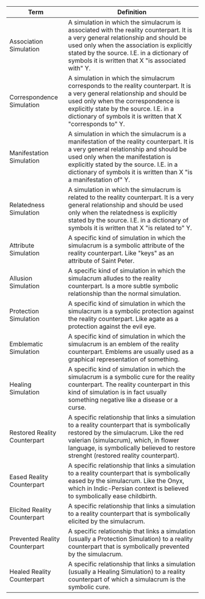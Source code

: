 | Term                          | Definition                                                                                                                                                                                                                                                                               |
|-------------------------------|------------------------------------------------------------------------------------------------------------------------------------------------------------------------------------------------------------------------------------------------------------------------------------------|
| Association Simulation        | A simulation in which the simulacrum is associated with the reality counterpart. It is a very general relationship and should be used only when the association is explicitly stated by the source. I.E. in a dictionary of symbols it is written that X "is associated with" Y.         |
| Correspondence Simulation     | A simulation in which the simulacrum corresponds to the reality counterpart. It is a very general relationship and should be used only when the correspondence is explicitly state by the source. I.E. in a dictionary of symbols it is written that X "corresponds to" Y.               |
| Manifestation Simulation      | A simulation in which the simulacrum is a manifestation of the reality counterpart. It is a very general relationship and should be used only when the manifestation is explicitly stated by the source. I.E. in a dictionary of symbols it is written than X "is a manifestation of" Y. |
| Relatedness Simulation        | A simulation in which the simulacrum is related to the reality counterpart. It is a very general relationship and should be used only when the relatedness is explicitly stated by the source. I.E. in a dictionary of symbols it is written that X "is related to" Y.                   |
| Attribute Simulation          | A specific kind of simulation in which the simulacrum is a symbolic attribute of the reality counterpart. Like "keys" as an attribute of Saint Peter.                                                                                                                                    |
| Allusion Simulation           | A specific kind of simulation in which the simulacrum alludes to the reality counterpart. Is a more subtle symbolic relationship than the normal simulation.                                                                                                                             |
| Protection Simulation         | A specific kind of simulation in which the simulacrum is a symbolic protection against the reality counterpart. Like agate as a protection against the evil eye.                                                                                                                         |
| Emblematic Simulation         | A specific kind of simulation in which the simulacrum is an emblem of the reality counterpart. Emblems are usually used as a graphical representation of something.                                                                                                                      |
| Healing Simulation            | A specific kind of simulation in which the simulacrum is a symbolic cure for the reality counterpart. The reality counterpart in this kind of simulation is in fact usually something negative like a disease or a curse.                                                                |
| Restored Reality Counterpart  | A specific relationship that links a simulation to a reality counterpart that is symbolically restored by the simulacrum.  Like the red valerian (simulacrum), which, in flower language, is symbolically believed to restore strenght (restored reality counterpart).                   |
| Eased Reality Counterpart     | A specific relationship that links a simulation to a reality counterpart that is symbolically eased by the simulacrum. Like the Onyx, which in Indic-Persian context is believed to symbolically ease childbirth.                                                                        |
| Elicited Reality Counterpart  | A specific relationship that links a simulation to a reality counterpart that is symbolically elicited by the simulacrum.                                                                                                                                                                |
| Prevented Reality Counterpart | A specific relationship that links a simulation (usually a Protection Simulation) to a reality counterpart that is symbolically prevented by the simulacrum.                                                                                                                             |
| Healed Reality Counterpart    | A specific relationship that links a simulation (usually a Healing Simulation) to a reality counterpart of which a simulacrum is the symbolic cure.                                                                                                                                      |